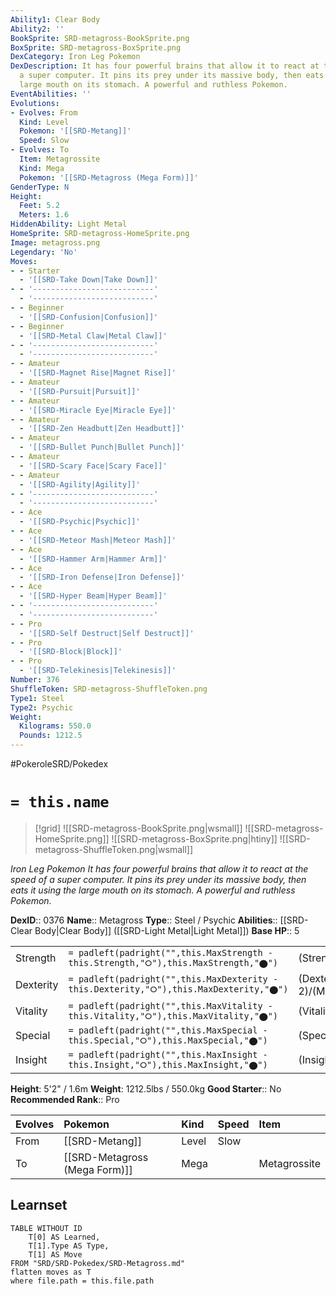 ```yaml
---
Ability1: Clear Body
Ability2: ''
BookSprite: SRD-metagross-BookSprite.png
BoxSprite: SRD-metagross-BoxSprite.png
DexCategory: Iron Leg Pokemon
DexDescription: It has four powerful brains that allow it to react at the speed of
  a super computer. It pins its prey under its massive body, then eats it using the
  large mouth on its stomach. A powerful and ruthless Pokemon.
EventAbilities: ''
Evolutions:
- Evolves: From
  Kind: Level
  Pokemon: '[[SRD-Metang]]'
  Speed: Slow
- Evolves: To
  Item: Metagrossite
  Kind: Mega
  Pokemon: '[[SRD-Metagross (Mega Form)]]'
GenderType: N
Height:
  Feet: 5.2
  Meters: 1.6
HiddenAbility: Light Metal
HomeSprite: SRD-metagross-HomeSprite.png
Image: metagross.png
Legendary: 'No'
Moves:
- - Starter
  - '[[SRD-Take Down|Take Down]]'
- - '---------------------------'
  - '---------------------------'
- - Beginner
  - '[[SRD-Confusion|Confusion]]'
- - Beginner
  - '[[SRD-Metal Claw|Metal Claw]]'
- - '---------------------------'
  - '---------------------------'
- - Amateur
  - '[[SRD-Magnet Rise|Magnet Rise]]'
- - Amateur
  - '[[SRD-Pursuit|Pursuit]]'
- - Amateur
  - '[[SRD-Miracle Eye|Miracle Eye]]'
- - Amateur
  - '[[SRD-Zen Headbutt|Zen Headbutt]]'
- - Amateur
  - '[[SRD-Bullet Punch|Bullet Punch]]'
- - Amateur
  - '[[SRD-Scary Face|Scary Face]]'
- - Amateur
  - '[[SRD-Agility|Agility]]'
- - '---------------------------'
  - '---------------------------'
- - Ace
  - '[[SRD-Psychic|Psychic]]'
- - Ace
  - '[[SRD-Meteor Mash|Meteor Mash]]'
- - Ace
  - '[[SRD-Hammer Arm|Hammer Arm]]'
- - Ace
  - '[[SRD-Iron Defense|Iron Defense]]'
- - Ace
  - '[[SRD-Hyper Beam|Hyper Beam]]'
- - '---------------------------'
  - '---------------------------'
- - Pro
  - '[[SRD-Self Destruct|Self Destruct]]'
- - Pro
  - '[[SRD-Block|Block]]'
- - Pro
  - '[[SRD-Telekinesis|Telekinesis]]'
Number: 376
ShuffleToken: SRD-metagross-ShuffleToken.png
Type1: Steel
Type2: Psychic
Weight:
  Kilograms: 550.0
  Pounds: 1212.5
---
```


#PokeroleSRD/Pokedex

# `= this.name`

> [!grid]
> ![[SRD-metagross-BookSprite.png|wsmall]]
> ![[SRD-metagross-HomeSprite.png]]
> ![[SRD-metagross-BoxSprite.png|htiny]]
> ![[SRD-metagross-ShuffleToken.png|wsmall]]


*Iron Leg Pokemon*
*It has four powerful brains that allow it to react at the speed of a super computer. It pins its prey under its massive body, then eats it using the large mouth on its stomach. A powerful and ruthless Pokemon.*

**DexID**:: 0376
**Name**:: Metagross
**Type**:: Steel / Psychic
**Abilities**:: [[SRD-Clear Body|Clear Body]] ([[SRD-Light Metal|Light Metal]])
**Base HP**:: 5

|           |                                                                                        |                                          |
| --------- | -------------------------------------------------------------------------------------- | ---------------------------------------- |
| Strength  | `= padleft(padright("",this.MaxStrength - this.Strength,"⭘"),this.MaxStrength,"⬤")`    | (Strength::3)/(MaxStrength::7)   |
| Dexterity | `= padleft(padright("",this.MaxDexterity - this.Dexterity,"⭘"),this.MaxDexterity,"⬤")` | (Dexterity:: 2)/(MaxDexterity::5) |
| Vitality  | `= padleft(padright("",this.MaxVitality - this.Vitality,"⭘"),this.MaxVitality,"⬤")`    | (Vitality::3)/(MaxVitality::7)   |
| Special   | `= padleft(padright("",this.MaxSpecial - this.Special,"⭘"),this.MaxSpecial,"⬤")`       | (Special::3)/(MaxSpecial::6)     |
| Insight   | `= padleft(padright("",this.MaxInsight - this.Insight,"⭘"),this.MaxInsight,"⬤")`       | (Insight::2)/(MaxInsight::5)     |

**Height**: 5'2" / 1.6m
**Weight**: 1212.5lbs / 550.0kg
**Good Starter**:: No
**Recommended Rank**:: Pro

| Evolves   | Pokemon                       | Kind   | Speed   | Item         |
|:----------|:------------------------------|:-------|:--------|:-------------|
| From      | [[SRD-Metang]]                | Level  | Slow    |              |
| To        | [[SRD-Metagross (Mega Form)]] | Mega   |         | Metagrossite |

## Learnset

```dataview
TABLE WITHOUT ID
    T[0] AS Learned,
    T[1].Type AS Type,
    T[1] AS Move
FROM "SRD/SRD-Pokedex/SRD-Metagross.md"
flatten moves as T
where file.path = this.file.path
```
